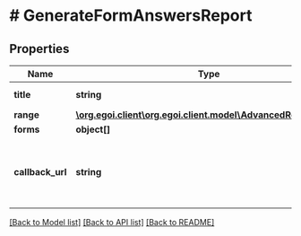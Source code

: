 # # GenerateFormAnswersReport

## Properties

Name | Type | Description | Notes
------------ | ------------- | ------------- | -------------
**title** | **string** | Advanced report title | 
**range** | [**\org.egoi.client\org.egoi.client.model\AdvancedReportRange**](AdvancedReportRange.md) |  | 
**forms** | **object[]** |  | 
**callback_url** | **string** | URL which will receive the information of the report | [optional] 

[[Back to Model list]](../../README.md#documentation-for-models) [[Back to API list]](../../README.md#documentation-for-api-endpoints) [[Back to README]](../../README.md)


